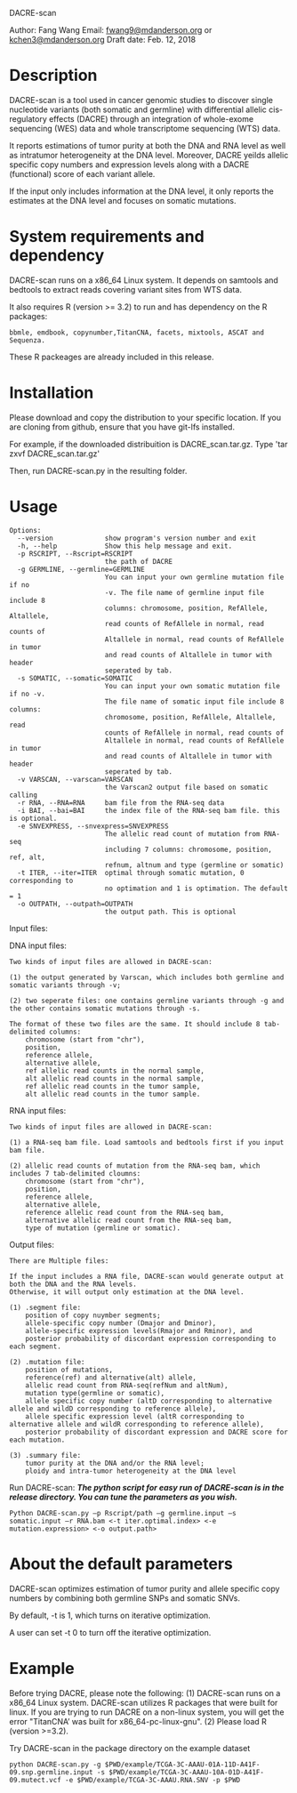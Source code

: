 DACRE-scan

Author: Fang Wang
Email: fwang9@mdanderson.org or kchen3@mdanderson.org
Draft date: Feb. 12, 2018

Description
===========
DACRE-scan is a tool used in cancer genomic studies to discover single nucleotide variants (both somatic and germline) 
with differential allelic cis-regulatory effects (DACRE) through an integration of whole-exome sequencing (WES) data and whole transcriptome sequencing (WTS) data.

It reports estimations of tumor purity at both the DNA and RNA level as well as intratumor heterogeneity at the DNA level. Moreover, DACRE yeilds allelic specific copy numbers and expression levels along with a DACRE (functional) score of each variant allele. 

If the input only includes information at the DNA level, it only reports the estimates at the DNA level and focuses on somatic mutations.

System requirements and dependency
==================================
DACRE-scan runs on a x86_64 Linux system. It depends on samtools and bedtools to extract reads covering variant sites from WTS data. 

It also requires R (version >= 3.2)
to run and has dependency on the R packages: 

	bbmle, emdbook, copynumber,TitanCNA, facets, mixtools, ASCAT and Sequenza. 

These R packeages are already included in this release.

Installation
============
Please download and copy the distribution to your specific location. If you are cloning from github, ensure that you have git-lfs installed.

For example, if the downloaded distribuition is DACRE_scan.tar.gz.
	Type 'tar zxvf DACRE_scan.tar.gz'

Then, run DACRE-scan.py in the resulting folder.

Usage
=====
```
Options:
  --version             show program's version number and exit
  -h, --help            Show this help message and exit.
  -p RSCRIPT, --Rscript=RSCRIPT
                        the path of DACRE
  -g GERMLINE, --germline=GERMLINE
                        You can input your own germline mutation file if no
                        -v. The file name of germline input file include 8
                        columns: chromosome, position, RefAllele, Altallele,
                        read counts of RefAllele in normal, read counts of
                        Altallele in normal, read counts of RefAllele in tumor
                        and read counts of Altallele in tumor with header
                        seperated by tab.
  -s SOMATIC, --somatic=SOMATIC
                        You can input your own somatic mutation file if no -v.
                        The file name of somatic input file include 8 columns:
                        chromosome, position, RefAllele, Altallele, read
                        counts of RefAllele in normal, read counts of
                        Altallele in normal, read counts of RefAllele in tumor
                        and read counts of Altallele in tumor with header
                        seperated by tab.
  -v VARSCAN, --varscan=VARSCAN
                        the Varscan2 output file based on somatic calling
  -r RNA, --RNA=RNA     bam file from the RNA-seq data
  -i BAI, --bai=BAI     the index file of the RNA-seq bam file. this is optional.
  -e SNVEXPRESS, --snvexpress=SNVEXPRESS
                        The allelic read count of mutation from RNA-seq
                        including 7 columns: chromosome, position, ref, alt,
                        refnum, altnum and type (germline or somatic)
  -t ITER, --iter=ITER  optimal through somatic mutation, 0 corresponding to
                        no optimation and 1 is optimation. The default = 1
  -o OUTPATH, --outpath=OUTPATH
                        the output path. This is optional
```

Input files: 

DNA input files: 

	Two kinds of input files are allowed in DACRE-scan:

	(1) the output generated by Varscan, which includes both germline and somatic variants through -v;

	(2) two seperate files: one contains germline variants through -g and the other contains somatic mutations through -s. 

	The format of these two files are the same. It should include 8 tab-delimited columns: 
		chromosome (start from "chr"), 
		position, 
		reference allele, 
		alternative allele, 
		ref allelic read counts in the normal sample, 
		alt allelic read counts in the normal sample, 
		ref allelic read counts in the tumor sample,
		alt allelic read counts in the tumor sample.

RNA input files:

	Two kinds of input files are allowed in DACRE-scan:

	(1) a RNA-seq bam file. Load samtools and bedtools first if you input bam file.

	(2) allelic read counts of mutation from the RNA-seq bam, which includes 7 tab-delimited cloumns: 
		chromosome (start from "chr"),
		position,
		reference allele, 
		alternative allele, 
		reference allelic read count from the RNA-seq bam,
		alternative allelic read count from the RNA-seq bam,
		type of mutation (germline or somatic).    

Output files: 

	There are Multiple files: 

	If the input includes a RNA file, DACRE-scan would generate output at both the DNA and the RNA levels. 
	Otherwise, it will output only estimation at the DNA level.

	(1) .segment file: 
		position of copy nuymber segments; 
		allele-specific copy number (Dmajor and Dminor), 
		allele-specific expression levels(Rmajor and Rminor), and 
		posterior probability of discordant expression corresponding to each segment.

	(2) .mutation file: 
		position of mutations, 
		reference(ref) and alternative(alt) allele, 
		allelic read count from RNA-seq(refNum and altNum),
		mutation type(germline or somatic), 
		allele specific copy number (altD corresponding to alternative allele and wildD corresponding to reference allele),
		allele specific expression level (altR corresponding to alternative allele and wildR corresponding to reference allele),
		posterior probability of discordant expression and DACRE score for each mutation.

	(3) .summary file: 
		tumor purity at the DNA and/or the RNA level; 
		ploidy and intra-tumor heterogeneity at the DNA level

Run DACRE-scan:
***The python script for easy run of DACRE-scan is in the release directory. You can tune the
parameters as you wish.***

	Python DACRE-scan.py –p Rscript/path –g germline.input –s somatic.input –r RNA.bam <-t iter.optimal.index> <-e mutation.expression> <-o output.path>

About the default parameters
========================
DACRE-scan optimizes estimation of tumor purity and allele specific copy numbers by combining both germline SNPs and somatic SNVs. 

By default, -t is 1, which turns on iterative optimization.

A user can set -t 0 to turn off the iterative optimization.


Example
=====
Before trying DACRE, please note the following:
	(1) DACRE-scan runs on a x86_64 Linux system. DACRE-scan utilizes R packages that were built for linux. If you are trying to run DACRE on a non-linux system, you will get the error "TitanCNA’ was built for x86_64-pc-linux-gnu".
	(2) Please load R (version >=3.2).

Try DACRE-scan in the package directory on the example dataset 

	python DACRE-scan.py -g $PWD/example/TCGA-3C-AAAU-01A-11D-A41F-09.snp.germline.input -s $PWD/example/TCGA-3C-AAAU-10A-01D-A41F-09.mutect.vcf -e $PWD/example/TCGA-3C-AAAU.RNA.SNV -p $PWD 
